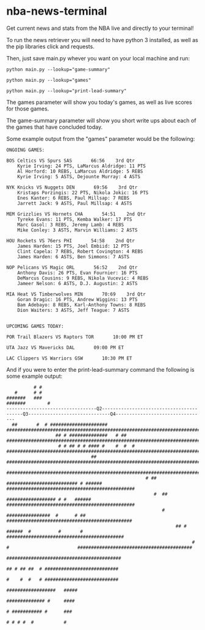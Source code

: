 # nba-news-terminal
Get current news and stats from the NBA live and directly to your terminal!

To run the news retriever you will need to have python 3 installed, as well as the pip libraries click and requests.

Then, just save main.py whever you want on your local machine and run:

    python main.py --lookup="game-summary"
    
    python main.py --lookup="games"
    
    python main.py --lookup="print-lead-summary"


The games parameter will show you today's games, as well as live scores for those games.

The game-summary parameter will show you short write ups about each of the games that have concluded today. 


Some example output from the "games" parameter would be the following:

    ONGOING GAMES:

	BOS Celtics VS Spurs SAS       66:56    3rd Qtr
		Kyrie Irving: 24 PTS, LaMarcus Aldridge: 11 PTS
		Al Horford: 10 REBS, LaMarcus Aldridge: 5 REBS
		Kyrie Irving: 5 ASTS, Dejounte Murray: 4 ASTS

	NYK Knicks VS Nuggets DEN       69:56    3rd Qtr
		Kristaps Porzingis: 22 PTS, Nikola Jokic: 16 PTS
		Enes Kanter: 6 REBS, Paul Millsap: 7 REBS
		Jarrett Jack: 9 ASTS, Paul Millsap: 4 ASTS

	MEM Grizzlies VS Hornets CHA       54:51    2nd Qtr
		Tyreke Evans: 11 PTS, Kemba Walker: 17 PTS
		Marc Gasol: 3 REBS, Jeremy Lamb: 4 REBS
		Mike Conley: 3 ASTS, Marvin Williams: 2 ASTS

	HOU Rockets VS 76ers PHI       54:58    2nd Qtr
		James Harden: 15 PTS, Joel Embiid: 12 PTS
		Clint Capela: 7 REBS, Robert Covington: 4 REBS
		James Harden: 6 ASTS, Ben Simmons: 7 ASTS

	NOP Pelicans VS Magic ORL       56:52    2nd Qtr
		Anthony Davis: 26 PTS, Evan Fournier: 16 PTS
		DeMarcus Cousins: 9 REBS, Nikola Vucevic: 4 REBS
		Jameer Nelson: 6 ASTS, D.J. Augustin: 2 ASTS

	MIA Heat VS Timberwolves MIN       70:69    3rd Qtr
		Goran Dragic: 16 PTS, Andrew Wiggins: 13 PTS
		Bam Adebayo: 8 REBS, Karl-Anthony Towns: 8 REBS
		Dion Waiters: 3 ASTS, Jeff Teague: 7 ASTS


    UPCOMING GAMES TODAY:

	POR Trail Blazers VS Raptors TOR       10:00 PM ET

	UTA Jazz VS Mavericks DAL       09:00 PM ET

	LAC Clippers VS Warriors GSW       10:30 PM ET


And if you were to enter the print-lead-summary command the following is some example output:

                                                                                                                                                   
                                                                                                                                               
                                                                                                                                               
                                                                                                                                               
                                                                                                                                               
                                                                                                                                               
                                                                                                                                               
                                                                                                                                               
                                                                                                                                               
                                                                                                                                               
                                                                                                                                               
                                                                                                                                               
                                                                                                                                               
                                                                                                                                               
                                                                                                                                               
              # #                                                                                                                                  
       #      # #                                                                                                                                  
    #######   ###                                                                                                                                 
    #######        #                                                                                                                                 
    ---------------------------------Q2-----------------------------------------Q3------------------------------Q4---------------------------------
      ##       #  # ##################### #####################################################################################################
                      ## # ##############   # ## ##############################################################################################
                       # # ## # # #### #    #  #  # ###########################################################################################
                                   ##                ##########################################################################################
                                                      #########################################################################################
                                                       # ## ########################## # ###### ###############################################
                                                          #  ## ################## # #   ###### ###############################################
                                                             #   ################  #      # ##   ##############################################
                                                                  ## # ######  #          #       # ###########################################
                                                                        #  #                         ##########################################
                                                                                                     ##########################################
                                                                                                      ## # ## ##  # ###########################
                                                                                                      #    #  #   # ###########################
                                                                                                                     ##################   #####
                                                                                                                      ############## #     ####
                                                                                                                       # ########### #      ###
                                                                                                                         # # # #  #           #
    
